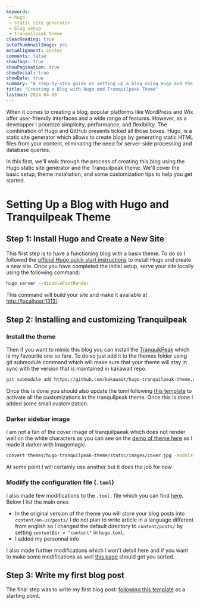 ```yaml
---
keywords:
 - hugo
 - static site generator
 - blog setup
 - tranquilpeak theme
clearReading: true
autoThumbnailImage: yes
metaAlignment: center
comments: false
showTags: true
showPagination: true
showSocial: true
showDate: true
summary: "A step-by-step guide on setting up a blog using Hugo and the Tranquilpeak theme, with tips on customization and theme management."
title: "Creating a Blog with Hugo and Tranquilpeak Theme"
lastmod: 2024-04-06
---
```

When it comes to creating a blog, popular platforms like WordPress and Wix offer user-friendly interfaces and a wide range of features. However, as a developper I prioritize simplicity, performance, and flexibility.  The combination of Hugo and GitHub presents ticked all those boxes. Hugo, is a static site generator which allows to create blogs by generating static HTML files from your content, eliminating the need for server-side processing and database queries.

In this first, we'll walk through the process of creating this blog using the Hugo static site generator and the Tranquilpeak theme. We'll cover the basic setup, theme installation, and some customization tips to help you get started.

# Setting Up a Blog with Hugo and Tranquilpeak Theme

## Step 1: Install Hugo and Create a New Site

This first step is to have a functioning blog with a basix theme. To do so I followed the [official Hugo quick start instructions](https://gohugo.io/getting-started/quick-start/) to install Hugo and create a new site. Once you have completed the initial setup, serve your site locally using the following command:

```bash
hugo server --disableFastRender
```
This command will build your site and make it available at [http://localhost:1313/](http://localhost:1313/).

## Step 2: Installing and customizing Tranquilpeak

### Install the theme
Then if you want to mimic this blog you can install the [TranquikPeak](https://github.com/kakawait/hugo-tranquilpeak-theme) which is my favourite one so fare. To do so just add it to the themes folder using git submodule command which will make sure that your theme will stay in sync with the version that is maintained in kakawait repo.
```bash
git submodule add https://github.com/kakawait/hugo-tranquilpeak-theme.git themes/hugo-tranquilpeak-theme 
```
Once this is done you should also update the toml following [this template](https://github.com/kakawait/hugo-tranquilpeak-theme/blob/master/exampleSite/config.toml) to activate all the customizations in the tranquilpeak theme. Once this is done I added some small customization:

### Darker sidebar image 

I am not a fan of the cover image of tranquilpaeak which does not render well on the white characters as you can see on the [demo of theme here](https://tranquilpeak.kakawait.com/) so I made it darker with Imagemagic.
```bash
convert themes/hugo-tranquilpeak-theme/static/images/cover.jpg -modulate 50,100,100 assets/images/cover.jpg
```
At some point I will certainly use another but it does the job for now

### Modiify the configuration file (`.toml`)
I also made few modifications to the `.toml.` file which you can find [here](https://github.com/robinicole/robinicole.github.io/blob/main/hugo.toml). Below I list the main ones
- In the original version of the theme you will store your blog posts into `content/en-us/posts/` I do not plan to write article in a language different from english so I changed the default directory to `content/posts/` by setting `contentDir = "content"` in `hugo.toml`.
- I added my personnal info

I also made further modifications which I won't detail here and if you want to make some modifications as well [this page](https://github.com/kakawait/hugo-tranquilpeak-theme/blob/master/docs/user.md) should get you sorted. 

## Step 3: Write my first blog post 

The final step was to write my first blog post: [following this template](https://raw.githubusercontent.com/kakawait/hugo-tranquilpeak-theme/master/exampleSite/content/posts/Welcome-to-the-new-Tranquilpeak.md) as a starting point.


